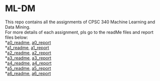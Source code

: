 # ML-DM

This repo contains all the assignments of CPSC 340 Machine Learning and Data Mining.<br>
For more details of each assignment, pls go to the readMe files and report files below:<br>
*[a0_readme](u7p1b_a0/README.md), [a0_report](u7p1b_a0/doc/a0.pdf)<br>
*[a1_readme](u7p1b_a1/README.md), [a1_report](u7p1b_a1/doc/a1.pdf)<br>
*[a2_readme](g5e0b_u7p1b_a2/README.md), [a2_report](g5e0b_u7p1b_a2/doc/a2.pdf)<br>
*[a3_readme](g5e0b_u7p1b_a3/README.md), [a3_report](g5e0b_u7p1b_a3/doc/a3_ver3.pdf)<br>
*[a4_readme](p7k1b_u7p1b_a4/README.md), [a4_report](p7k1b_u7p1b_a4/doc/a4_final.pdf)<br>
*[a5_readme](p7k1b_u7p1b_a5/README.md), [a5_report](p7k1b_u7p1b_a5/doc/a5_soln.pdf)<br>
*[a6_readme](u7p1b_a6/README.md), [a6_report](u7p1b_a6/doc/a6-final.ipynb)<br>
